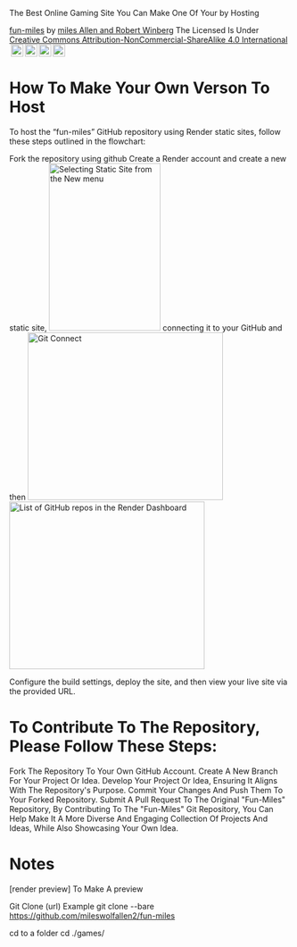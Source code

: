 The Best Online Gaming Site  You Can Make One Of Your by Hosting
<p xmlns:cc="http://creativecommons.org/ns#" xmlns:dct="http://purl.org/dc/terms/"><a property="dct:title" rel="cc:attributionURL" href="https://github.com/mileswolfallen2/fun-miles">fun-miles</a> by <a rel="cc:attributionURL dct:creator" property="cc:attributionName" href="https://github.com/mileswolfallen2">miles Allen and Robert Winberg</a> The Licensed Is Under <a href="https://creativecommons.org/licenses/by-nc-sa/4.0/?ref=chooser-v1" target="_blank" rel="license noopener noreferrer" style="display:inline-block;">Creative Commons Attribution-NonCommercial-ShareAlike 4.0 International<img style="height:22px!important;margin-left:3px;vertical-align:text-bottom;" src="https://mirrors.creativecommons.org/presskit/icons/cc.svg?ref=chooser-v1" alt=""><img style="height:22px!important;margin-left:3px;vertical-align:text-bottom;" src="https://mirrors.creativecommons.org/presskit/icons/by.svg?ref=chooser-v1" alt=""><img style="height:22px!important;margin-left:3px;vertical-align:text-bottom;" src="https://mirrors.creativecommons.org/presskit/icons/nc.svg?ref=chooser-v1" alt=""><img style="height:22px!important;margin-left:3px;vertical-align:text-bottom;" src="https://mirrors.creativecommons.org/presskit/icons/sa.svg?ref=chooser-v1" alt=""></a></p>




<h1>How To Make Your Own Verson To Host</h1>
To host the “fun-miles” GitHub repository using Render static sites, follow these steps outlined in the flowchart:

Fork the repository using github
Create a Render account and create a new static site, <img src="https://render.com/docs/static/9705deafa360259a1e4342980e6efff5/7a72b/new-static-site.png" alt="Selecting Static Site from the New menu" width="200" height="300">
connecting it to your GitHub and then
<img src="https://render.com/docs/static/2c8e1ccdd8cd76c9409ea39a966c501e/2b72d/git-connect.png" alt="Git Connect" width="350" height="300"/>
<img src="https://render.com/docs/static/2b69098df84b4909b0a2336f43542dab/dcb99/github-connect-repo.png" alt="List of GitHub repos in the Render Dashboard" width="350" height="300"/>

Configure the build settings, deploy the site, and then view your live site via the provided URL.






<h1>To Contribute To The Repository, Please Follow These Steps:</h1>

Fork The Repository To Your Own GitHub Account.
Create A New Branch For Your Project Or Idea.
Develop Your Project Or Idea, Ensuring It Aligns With The Repository's Purpose.
Commit Your Changes And Push Them To Your Forked Repository.
Submit A Pull Request To The Original "Fun-Miles" Repository,
By Contributing To The "Fun-Miles" Git Repository, You Can Help Make It A More Diverse And Engaging Collection Of Projects And Ideas, While Also Showcasing Your Own Idea.


<h1>Notes</h1>

  [render preview]
  To Make A preview
  

  Git Clone (url)
Example git clone --bare https://github.com/mileswolfallen2/fun-miles

   cd to a folder
    cd ./games/

